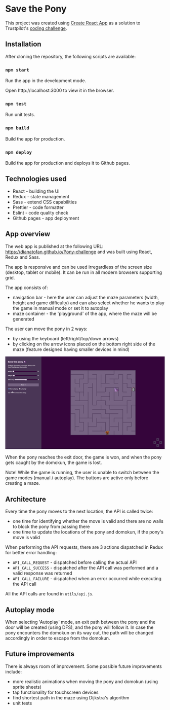 # Save the Pony

This project was created using [Create React App](https://github.com/facebook/create-react-app) as a solution to Trustpilot's [coding challenge](https://ponychallenge.trustpilot.com/index.html).


## Installation

After cloning the repository, the following scripts are available:

### `npm start`

Run the app in the development mode.

Open http://localhost:3000 to view it in the browser.


### `npm test`
Run unit tests.

### `npm build`

Build the app for production.

### `npm deploy`
Build the app for production and deploys it to Github pages.

## Technologies used
* React - building the UI
* Redux - state management
* Sass - extend CSS capabilities
* Prettier - code formatter
* Eslint - code quality check
* Github pages - app deployment

## App overview
The web app is published at the following URL: https://dianatofan.github.io/Pony-challenge and was built using React, Redux and Sass.

The app is responsive and can be used irregardless of the screen size (desktop, tablet or mobile).
It can be run in all modern browsers supporting grid.

The app consists of:
* navigation bar - here the user can adjust the maze parameters (width, height and game difficulty) and can also select whether he wants to play the game in manual mode or set it to autoplay
* maze container - the 'playground' of the app, where the maze will be generated

The user can move the pony in 2 ways:
* by using the keyboard (left/right/top/down arrows)
* by clicking on the arrow icons placed on the bottom right side of the maze (feature designed having smaller devices in mind)

![Screenshot of the app](/public/appScreenshot.png)

When the pony reaches the exit door, the game is won, and when the pony gets caught by the domokun, the game is lost.

Note! While the game is running, the user is unable to switch between the game modes (manual / autoplay). The buttons are active only before creating a maze.

## Architecture
Every time the pony moves to the next location, the API is called twice:
* one time for identifying whether the move is valid and there are no walls to block the pony from passing there
* one time to update the locations of the pony and domokun, if the pony's move is valid

When performing the API requests, there are 3 actions dispatched in Redux for better error handling:
* `API_CALL_REQUEST` - dispatched before calling the actual API
* `API_CALL_SUCCESS` - dispatched after the API call was performed and a valid response was returned
* `API_CALL_FAILURE` - dispatched when an error occurred while executing the API call

All the API calls are found in `utils/api.js`.

## Autoplay mode
When selecting 'Autoplay' mode, an exit path between the pony and the door will be created (using DFS), and the pony will follow it.
In case the pony encounters the domokun on its way out, the path will be changed accordingly in order to escape from the domokun.

## Future improvements
There is always room of improvement. Some possible future improvements include:
* more realistic animations when moving the pony and domokun (using sprite sheets)
* tap functionality for touchscreen devices
* find shortest path in the maze using Dijkstra's algorithm
* unit tests
